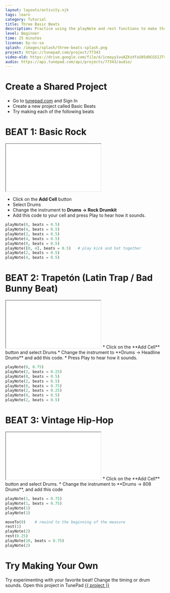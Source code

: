 ```yaml
---
layout: layouts/activity.njk
tags: learn
category: Tutorial
title: Three Basic Beats
description: Practice using the playNote and rest functions to make three basic beat patterns.
level: Beginner
time: 25 minutes
license: by-nc-sa
splash: /images/splash/three-beats-splash.png
project: https://tunepad.com/project/77343
video-old: https://drive.google.com/file/d/1cmayy1vuAZXzXfaS05d0CG5IJTssXB9K/view
audio: https://api.tunepad.com/api/projects/77343/audio/
---
```

# Create a Shared Project
* Go to [tunepad.com](https://tunepad.com) and Sign In
* Create a new project called Basic Beats
* Try making each of the following beats

# BEAT 1: Basic Rock
<iframe src="/interactives/composer/?embedded=true&bpm=90&steps=16&voice=2&track2=4444&track4=0101&track5=1050" class="composer-iframe" scrolling="no"></iframe>

* Click on the **Add Cell** button
* Select Drums
* Change the instrument to **Drums → Rock Drumkit**
* Add this code to your cell and press Play to hear how it sounds.
```python
playNote(0, beats = 0.5)
playNote(4, beats = 0.5)
playNote(2, beats = 0.5)
playNote(4, beats = 0.5)
playNote(0, beats = 0.5)
playNote([0, 4], beats = 0.5)   # play kick and hat together
playNote(2, beats = 0.5)
playNote(4, beats = 0.5)
```


# BEAT 2: Trapetón (Latin Trap / Bad Bunny Beat)
<iframe src="/interactives/composer/?embedded=true&bpm=90&steps=16&voice=1&track4=8484&track5=1111" class="composer-iframe" scrolling="no"></iframe>
* Click on the **Add Cell** button and select Drums
* Change the instrument to **Drums → Headline Drums** and add this code.
* Press Play to hear how it sounds.

```python
playNote(0, 0.75)
playNote(2, beats = 0.25)
playNote(0, beats = 0.5)
playNote(2, beats = 0.5)
playNote(0, beats = 0.75)
playNote(2, beats = 0.25)
playNote(0, beats = 0.5)
playNote(2, beats = 0.5)
```


# BEAT 3: Vintage Hip-Hop
<iframe src="/interactives/composer/?embedded=true&bpm=90&steps=16&voice=0&track1=0020&track4=0101&track5=9440" class="composer-iframe" scrolling="no"></iframe>
* Click on the **Add Cell** button and select Drums.
* Change the instrument to **Drums → 808 Drums**, and add this code

```python
playNote(1, beats = 0.75)
playNote(1, beats = 0.75)
playNote(1)
playNote(1)

moveTo(0)    # rewind to the beginning of the measure
rest(1)
playNote(2)
rest(0.25)
playNote(10, beats = 0.75)
playNote(2)
```

# Try Making Your Own
Try experimenting with your favorite beat! Change the timing or drum sounds.
Open this project in TunePad <a href="{{project}}" target="_blank">{{ project }}</a>
